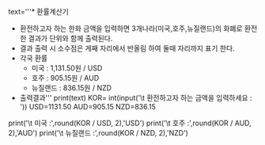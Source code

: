 text='''* 환률계산기
  * 환전하고자 하는 한화 금액을 입력하면 3개나라(미국,호주,뉴질랜드)의
  화폐로 환전한 결과가 단위와 함께 출력된다.
  * 결과 출력 시 소수점은 게째 자리에서 반올림 하여 둘때 자리까지 표기
  한다.
  * 각국 환률
    * 미국  : 1,131.50원 / USD
    * 호주 : 905.15원 / AUD
    * 뉴질랜드 : 836.15원 / NZD
  * 출력결과'''
print(text)
KOR= int(input('\t   환전하고자 하는 금액을 입력하세요 : '))
USD=1131.50
AUD=905.15
NZD=836.15

print('\t   미국 :',round(KOR / USD, 2),'USD')
print('\t   호주 :',round(KOR / AUD, 2),'AUD')
print('\t   뉴질랜드 :',round(KOR / NZD, 2),'NZD')
